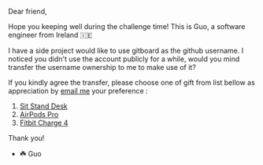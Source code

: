 Dear friend,

Hope you keeping well during the challenge time! This is Guo, a software engineer from Ireland 🇮🇪

I have a side project would like to use gitboard as the github username. I noticed you didn't use the account publicly for a while, would you mind transfer the username ownership to me to make use of it?

If you kindly agree the transfer, please choose one of gift from list bellow as appreciation by [email me](mailto:mrduguo@gmail.com) your preference : 
1. [Sit Stand Desk](https://www.amazon.com/dp/B0747WDDMC/ref=cm_sw_em_r_mt_dp_U_q.9QEbDS13EQ6)
2. [AirPods Pro](https://www.apple.com/shop/product/MWP22AM/A/airpods-pro)
3. [Fitbit Charge 4](https://www.fitbit.com/ie/shop/charge4)

Thank you!

- ☘️ Guo
